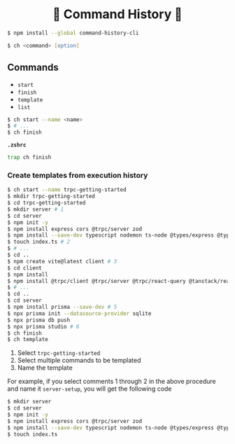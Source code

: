 <h1 align="center">🚧 Command History 🚧</h1>

```zsh
$ npm install --global command-history-cli
```

```zsh
$ ch <command> [option]
```

## Commands

- `start`
- `finish`
- `template`
- `list`

```zsh
$ ch start --name <name>
$ # ...
$ ch finish
```

**`.zshrc`**

```sh
trap ch finish
```

### Create templates from execution history

```zsh
$ ch start --name trpc-getting-started
$ mkdir trpc-getting-started
$ cd trpc-getting-started
$ mkdir server # 1
$ cd server
$ npm init -y
$ npm install express cors @trpc/server zod
$ npm install --save-dev typescript nodemon ts-node @types/express @types/node @types/cors
$ touch index.ts # 2
$ # ...
$ cd ..
$ npm create vite@latest client # 3
$ cd client
$ npm install
$ npm install @trpc/client @trpc/server @trpc/react-query @tanstack/react-query # 4
$ # ...
$ cd ..
$ cd server
$ npm install prisma --save-dev # 5
$ npx prisma init --datasource-provider sqlite
$ npx prisma db push
$ npx prisma studio # 6
$ ch finish
$ ch template
```

1. Select `trpc-getting-started`
2. Select multiple commands to be templated
3. Name the template

For example, if you select comments 1 through 2 in the above procedure and name it `server-setup`, you will get the following code

```zsh
$ mkdir server
$ cd server
$ npm init -y
$ npm install express cors @trpc/server zod
$ npm install --save-dev typescript nodemon ts-node @types/express @types/node @types/cors
$ touch index.ts
```
